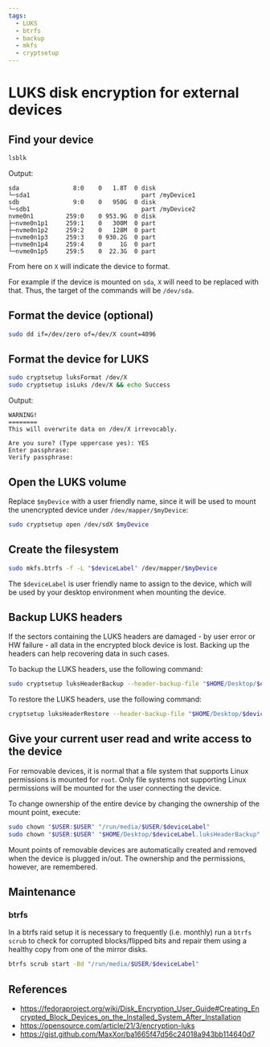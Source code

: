 ```yaml
---
tags:
  - LUKS
  - btrfs
  - backup
  - mkfs
  - cryptsetup
---
```


# LUKS disk encryption for external devices


## Find your device

```bash
lsblk
```

Output:

```
sda               8:0    0   1.8T  0 disk
└─sda1                               part /myDevice1
sdb               9:0    0   950G  0 disk
└─sdb1                               part /myDevice2
nvme0n1         259:0    0 953.9G  0 disk
├─nvme0n1p1     259:1    0   300M  0 part
├─nvme0n1p2     259:2    0   128M  0 part
├─nvme0n1p3     259:3    0 930.2G  0 part
├─nvme0n1p4     259:4    0     1G  0 part
└─nvme0n1p5     259:5    0  22.3G  0 part
```

From here on `X` will indicate the device to format.

For example if the device is mounted on `sda`, `X` will need to be replaced with that. Thus, the target of the commands will be `/dev/sda`.


## Format the device (optional)

```bash
sudo dd if=/dev/zero of=/dev/X count=4096
```


## Format the device for LUKS

```bash
sudo cryptsetup luksFormat /dev/X
sudo cryptsetup isLuks /dev/X && echo Success
```

Output:

```
WARNING!
========
This will overwrite data on /dev/X irrevocably.

Are you sure? (Type uppercase yes): YES
Enter passphrase: 
Verify passphrase:
```


## Open the LUKS volume

Replace `$myDevice` with a user friendly name, since it will be used to mount the unencrypted device under `/dev/mapper/$myDevice`:

```bash
sudo cryptsetup open /dev/sdX $myDevice
```


## Create the filesystem

```bash
sudo mkfs.btrfs -f -L "$deviceLabel" /dev/mapper/$myDevice
```

The `$deviceLabel` is user friendly name to assign to the device, which will be used by your desktop environment when mounting the device.

## Backup LUKS headers

If the sectors containing the LUKS headers are damaged - by user error or HW failure - all data in the encrypted block device is lost. Backing up the headers can help recovering data in such cases.

To backup the LUKS headers, use the following command:

```bash
sudo cryptsetup luksHeaderBackup --header-backup-file "$HOME/Desktop/$deviceLabel.luksHeaderBackup" /dev/X
```

To restore the LUKS headers, use the following command:

```bash
cryptsetup luksHeaderRestore --header-backup-file "$HOME/Desktop/$deviceLabel.luksHeaderBackup" /dev/X
```


## Give your current user read and write access to the device

For removable devices, it is normal that a file system that supports Linux permissions is mounted for `root`. Only file systems not supporting Linux permissions will be mounted for the user connecting the device.

To change ownership of the entire device by changing the ownership of the mount point, execute:

```bash
sudo chown "$USER:$USER" "/run/media/$USER/$deviceLabel"
sudo chown "$USER:$USER" "$HOME/Desktop/$deviceLabel.luksHeaderBackup"
```

Mount points of removable devices are automatically created and removed when the device is plugged in/out.
The ownership and the permissions, however, are remembered.


## Maintenance

### btrfs

In a btrfs raid setup it is necessary to frequently (i.e. monthly) run a `btrfs scrub` to check for corrupted blocks/flipped bits and repair them using a healthy copy from one of the mirror disks. 

```bash
btrfs scrub start -Bd "/run/media/$USER/$deviceLabel"
```


## References

- https://fedoraproject.org/wiki/Disk_Encryption_User_Guide#Creating_Encrypted_Block_Devices_on_the_Installed_System_After_Installation
- https://opensource.com/article/21/3/encryption-luks
- https://gist.github.com/MaxXor/ba1665f47d56c24018a943bb114640d7
